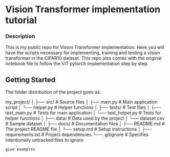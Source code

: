 # Vision Transformer implementation tutorial

### Description

This is my public repo for Vision Transformer implementation. Here you will have the scripts necessary for implementing,
training and testing a vision transformer in the CIFAR10 dataset. This repo also comes with the original notebook file 
to follow the ViT pytorch implementation step by step.

## Getting Started

The folder distribution of the project goes as:

my_project/
│
├── src/                    # Source files
│   ├── main.py             # Main application script
│   └── helper.py           # Helper functions
│
├── tests/                  # Test files
│   ├── test_main.py        # Tests for main application
│   └── test_helper.py      # Tests for helper functions
│
├── data/                   # Data used by the project
│   └── dataset.csv         # Sample dataset
│
├── docs/                   # Documentation files
│   ├── README.md           # The project README file
│   └── setup.md            # Setup instructions
│
├── requirements.txt        # Project dependencies
└── .gitignore              # Specifies intentionally untracked files to ignore
```bash
give examples
